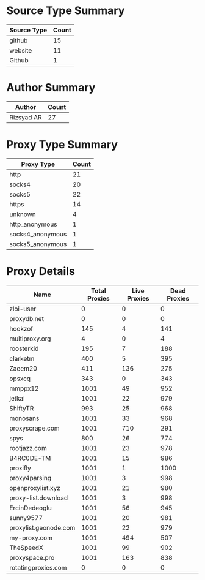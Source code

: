 # Source Type Summary

| Source Type | Count |
|-------------|-------|
| github | 15 |
| website | 11 |
| Github | 1 |


# Author Summary

| Author | Count |
|--------|-------|
| Rizsyad AR | 27 |


# Proxy Type Summary

| Proxy Type | Count |
|------------|-------|
| http | 21 |
| socks4 | 20 |
| socks5 | 22 |
| https | 14 |
| unknown | 4 |
| http_anonymous | 1 |
| socks4_anonymous | 1 |
| socks5_anonymous | 1 |


# Proxy Details

| Name | Total Proxies | Live Proxies | Dead Proxies |
|------|---------------|--------------|---------------|
| zloi-user | 0 | 0 | 0 |
| proxydb.net | 0 | 0 | 0 |
| hookzof | 145 | 4 | 141 |
| multiproxy.org | 4 | 0 | 4 |
| roosterkid | 195 | 7 | 188 |
| clarketm | 400 | 5 | 395 |
| Zaeem20 | 411 | 136 | 275 |
| opsxcq | 343 | 0 | 343 |
| mmppx12 | 1001 | 49 | 952 |
| jetkai | 1001 | 22 | 979 |
| ShiftyTR | 993 | 25 | 968 |
| monosans | 1001 | 33 | 968 |
| proxyscrape.com | 1001 | 710 | 291 |
| spys | 800 | 26 | 774 |
| rootjazz.com | 1001 | 23 | 978 |
| B4RC0DE-TM | 1001 | 15 | 986 |
| proxifly | 1001 | 1 | 1000 |
| proxy4parsing | 1001 | 3 | 998 |
| openproxylist.xyz | 1001 | 21 | 980 |
| proxy-list.download | 1001 | 3 | 998 |
| ErcinDedeoglu | 1001 | 56 | 945 |
| sunny9577 | 1001 | 20 | 981 |
| proxylist.geonode.com | 1001 | 22 | 979 |
| my-proxy.com | 1001 | 494 | 507 |
| TheSpeedX | 1001 | 99 | 902 |
| proxyspace.pro | 1001 | 163 | 838 |
| rotatingproxies.com | 0 | 0 | 0 |
